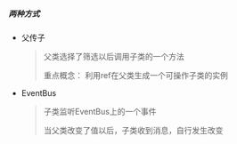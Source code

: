 ##### 两种方式

- 父传子

  > 父类选择了筛选以后调用子类的一个方法
  >
  > 重点概念： 利用ref在父类生成一个可操作子类的实例

- EventBus

  > 子类监听EventBus上的一个事件
  >
  > 当父类改变了值以后，子类收到消息，自行发生改变

